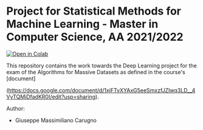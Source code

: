 # Project for Statistical Methods for Machine Learning - Master in Computer Science, AA 2021/2022


[![Open in Colab](https://colab.research.google.com/assets/colab-badge.svg)](https://colab.research.google.com/github/BeppeMaxCaru/AMD_DeepLearning)  



This repository contains the work towards the Deep Learning project for the exam of the Algorithms for Massive Datasets as defined in the course's [document]



(https://docs.google.com/document/d/1xjFTvXYAxG5eeSmxzfJZIwq3LD__4VyTQMiDfadKR0I/edit?usp=sharing).  



Author:
- Giuseppe Massimiliano Carugno
